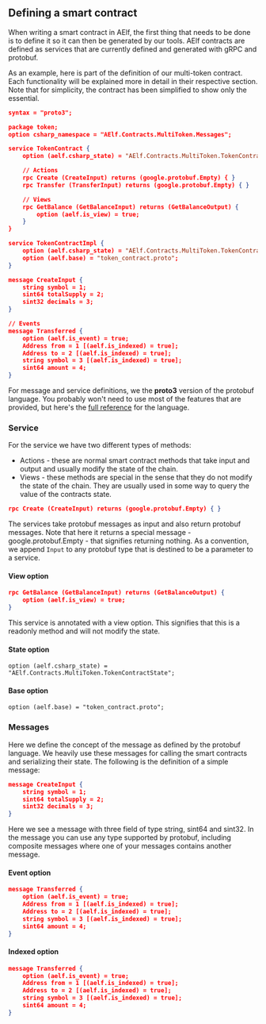 ## Defining a smart contract


When writing a smart contract in AElf, the first thing that needs to be done is to define it so it can then be generated by our tools. AElf contracts are defined as services that are currently defined and generated with gRPC and protobuf.

As an example, here is part of the definition of our multi-token contract. Each functionality will be explained more in detail in their respective section. Note that for simplicity, the contract has been simplified to show only the essential.

```json
syntax = "proto3";

package token;
option csharp_namespace = "AElf.Contracts.MultiToken.Messages";

service TokenContract {
    option (aelf.csharp_state) = "AElf.Contracts.MultiToken.TokenContractState";

    // Actions
    rpc Create (CreateInput) returns (google.protobuf.Empty) { }
    rpc Transfer (TransferInput) returns (google.protobuf.Empty) { }

    // Views
    rpc GetBalance (GetBalanceInput) returns (GetBalanceOutput) {
        option (aelf.is_view) = true;
    }
}

service TokenContractImpl {
    option (aelf.csharp_state) = "AElf.Contracts.MultiToken.TokenContractState";
    option (aelf.base) = "token_contract.proto";
}

message CreateInput {
    string symbol = 1;
    sint64 totalSupply = 2;
    sint32 decimals = 3;
}

// Events
message Transferred {
    option (aelf.is_event) = true;
    Address from = 1 [(aelf.is_indexed) = true];
    Address to = 2 [(aelf.is_indexed) = true];
    string symbol = 3 [(aelf.is_indexed) = true];
    sint64 amount = 4;
}
```

For message and service definitions, we the **proto3** version of the protobuf language. You probably won't need to use most of the features that are provided, but here's the [full reference](https://developers.google.com/protocol-buffers/docs/proto3) for the language.

### Service

For the service we have two different types of methods:
* Actions - these are normal smart contract methods that take input and output and usually modify the state of the chain.
* Views - these methods are special in the sense that they do not modify the state of the chain. They are usually used in some way to query the value of the contracts state.

```json
rpc Create (CreateInput) returns (google.protobuf.Empty) { }
```

The services take protobuf messages as input and also return protobuf messages. Note that here it returns a special message - google.protobuf.Empty - that signifies returning nothing. As a convention, we append `Input` to any protobuf type that is destined to be a parameter to a service.

#### View option

```json
rpc GetBalance (GetBalanceInput) returns (GetBalanceOutput) {
    option (aelf.is_view) = true;
}
```

This service is annotated with a view option. This signifies that this is a readonly method and will not modify the state.

#### State option

    option (aelf.csharp_state) = "AElf.Contracts.MultiToken.TokenContractState";

#### Base option

    option (aelf.base) = "token_contract.proto";

### Messages

Here we define the concept of the message as defined by the protobuf language. We heavily use these messages for calling the smart contracts and serializing their state. The following is the definition of a simple message:

```json
message CreateInput {
    string symbol = 1;
    sint64 totalSupply = 2;
    sint32 decimals = 3;
}
```

Here we see a message with three field of type string, sint64 and sint32. In the message you can use any type supported by protobuf, including composite messages where one of your messages contains another message. 

#### Event option

```json
message Transferred {
    option (aelf.is_event) = true;
    Address from = 1 [(aelf.is_indexed) = true];
    Address to = 2 [(aelf.is_indexed) = true];
    string symbol = 3 [(aelf.is_indexed) = true];
    sint64 amount = 4;
}
```

#### Indexed option

```json
message Transferred {
    option (aelf.is_event) = true;
    Address from = 1 [(aelf.is_indexed) = true];
    Address to = 2 [(aelf.is_indexed) = true];
    string symbol = 3 [(aelf.is_indexed) = true];
    sint64 amount = 4;
}
```

